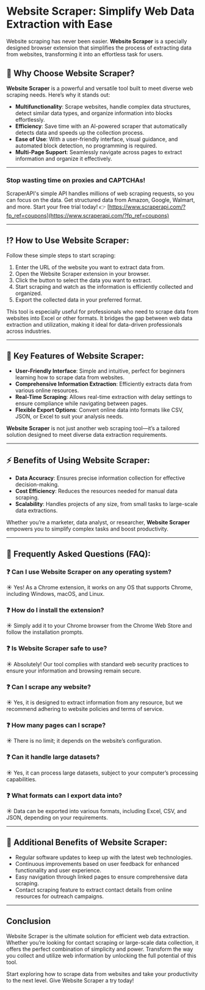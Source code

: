 # Website Scraper: Simplify Web Data Extraction with Ease

Website scraping has never been easier. **Website Scraper** is a specially designed browser extension that simplifies the process of extracting data from websites, transforming it into an effortless task for users.

## 🚀 Why Choose Website Scraper?

**Website Scraper** is a powerful and versatile tool built to meet diverse web scraping needs. Here’s why it stands out:

- **Multifunctionality**: Scrape websites, handle complex data structures, detect similar data types, and organize information into blocks effortlessly.
- **Efficiency**: Save time with an AI-powered scraper that automatically detects data and speeds up the collection process.
- **Ease of Use**: With a user-friendly interface, visual guidance, and automated block detection, no programming is required.
- **Multi-Page Support**: Seamlessly navigate across pages to extract information and organize it effectively.

---

### Stop wasting time on proxies and CAPTCHAs!

ScraperAPI's simple API handles millions of web scraping requests, so you can focus on the data. Get structured data from Amazon, Google, Walmart, and more. Start your free trial today! 👉 [https://www.scraperapi.com/?fp_ref=coupons](https://www.scraperapi.com/?fp_ref=coupons)

---

## ⁉️ How to Use Website Scraper:

Follow these simple steps to start scraping:

1. Enter the URL of the website you want to extract data from.
2. Open the Website Scraper extension in your browser.
3. Click the button to select the data you want to extract.
4. Start scraping and watch as the information is efficiently collected and organized.
5. Export the collected data in your preferred format.

This tool is especially useful for professionals who need to scrape data from websites into Excel or other formats. It bridges the gap between web data extraction and utilization, making it ideal for data-driven professionals across industries.

---

## 🔑 Key Features of Website Scraper:

- **User-Friendly Interface**: Simple and intuitive, perfect for beginners learning how to scrape data from websites.
- **Comprehensive Information Extraction**: Efficiently extracts data from various online resources.
- **Real-Time Scraping**: Allows real-time extraction with delay settings to ensure compliance while navigating between pages.
- **Flexible Export Options**: Convert online data into formats like CSV, JSON, or Excel to suit your analysis needs.

**Website Scraper** is not just another web scraping tool—it’s a tailored solution designed to meet diverse data extraction requirements.

---

## ⚡️ Benefits of Using Website Scraper:

- **Data Accuracy**: Ensures precise information collection for effective decision-making.
- **Cost Efficiency**: Reduces the resources needed for manual data scraping.
- **Scalability**: Handles projects of any size, from small tasks to large-scale data extractions.

Whether you’re a marketer, data analyst, or researcher, **Website Scraper** empowers you to simplify complex tasks and boost productivity.

---

## 🤔 Frequently Asked Questions (FAQ):

### ❓ Can I use Website Scraper on any operating system?
☀️ Yes! As a Chrome extension, it works on any OS that supports Chrome, including Windows, macOS, and Linux.

### ❓ How do I install the extension?
☀️ Simply add it to your Chrome browser from the Chrome Web Store and follow the installation prompts.

### ❓ Is Website Scraper safe to use?
☀️ Absolutely! Our tool complies with standard web security practices to ensure your information and browsing remain secure.

### ❓ Can I scrape any website?
☀️ Yes, it is designed to extract information from any resource, but we recommend adhering to website policies and terms of service.

### ❓ How many pages can I scrape?
☀️ There is no limit; it depends on the website’s configuration.

### ❓ Can it handle large datasets?
☀️ Yes, it can process large datasets, subject to your computer’s processing capabilities.

### ❓ What formats can I export data into?
☀️ Data can be exported into various formats, including Excel, CSV, and JSON, depending on your requirements.

---

## 💍 Additional Benefits of Website Scraper:

- Regular software updates to keep up with the latest web technologies.
- Continuous improvements based on user feedback for enhanced functionality and user experience.
- Easy navigation through linked pages to ensure comprehensive data scraping.
- Contact scraping feature to extract contact details from online resources for outreach campaigns.

---

## Conclusion

Website Scraper is the ultimate solution for efficient web data extraction. Whether you’re looking for contact scraping or large-scale data collection, it offers the perfect combination of simplicity and power. Transform the way you collect and utilize web information by unlocking the full potential of this tool.

Start exploring how to scrape data from websites and take your productivity to the next level. Give Website Scraper a try today!
